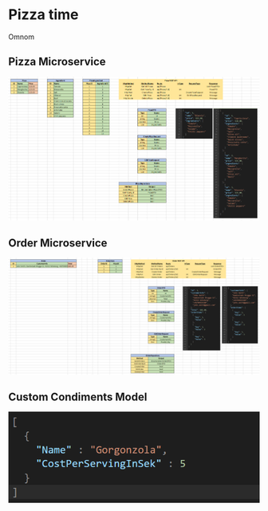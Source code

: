 <h1>Pizza time</h1>

Omnom


<h2>Pizza Microservice</h2>
<img src="https://raw.githubusercontent.com/group-mugg/.github/main/docs/pizza-ms.png">

<h2>Order Microservice</h2>
<img src="https://raw.githubusercontent.com/group-mugg/.github/main/docs/order-ms.png">

<h2>Custom Condiments Model</h2>
<img src="https://raw.githubusercontent.com/group-mugg/.github/main/docs/condiment-model.png">
